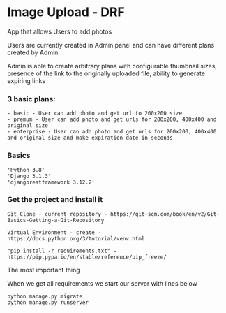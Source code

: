 # Image Upload - DRF

App that allows Users to add photos

Users are currently created in Admin panel and can have different plans created by Admin 

Admin is able to create arbitrary plans with configurable thumbnail sizes, presence of the link to the originally uploaded file, ability to generate expiring links

### 3 basic plans:

    - basic - User can add photo and get url to 200x200 size
    - premum - User can add photo and get urls for 200x200, 400x400 and original size
    - enterprise - User can add photo and get urls for 200x200, 400x400 and original size and make expiration date in seconds
### Basics

    'Python 3.8'
    'Django 3.1.3'
    'djangorestframework 3.12.2'

### Get the project and install it 
    Git Clone - current repository - https://git-scm.com/book/en/v2/Git-Basics-Getting-a-Git-Repository

    Virtual Environment - create - https://docs.python.org/3/tutorial/venv.html

    "pip install -r requirements.txt" - https://pip.pypa.io/en/stable/reference/pip_freeze/


The most important thing

When we get all requirements we start our server with lines below


    python manage.py migrate
    python manage.py runserver
